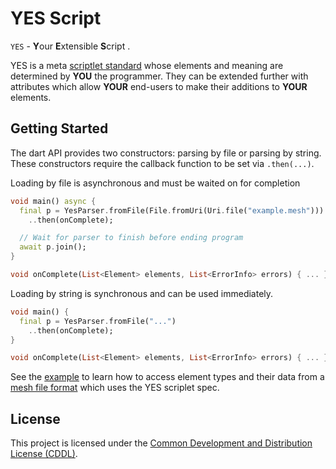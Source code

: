 # YES Script
`YES` - **Y**our **E**xtensible **S**cript .

YES is a meta [scriptlet standard][SPEC] whose elements and meaning are determined
by **YOU** the programmer. They can be extended further with attributes which
allow **YOUR** end-users to make their additions to **YOUR** elements.

## Getting Started
The dart API provides two constructors: parsing by file or parsing by string.
These constructors require the callback function to be set via `.then(...)`.

Loading by file is asynchronous and must be waited on for completion
```dart
void main() async {
  final p = YesParser.fromFile(File.fromUri(Uri.file("example.mesh")))
    ..then(onComplete);

  // Wait for parser to finish before ending program
  await p.join();
}

void onComplete(List<Element> elements, List<ErrorInfo> errors) { ... }
```

Loading by string is synchronous and can be used immediately.
```dart
void main() {
  final p = YesParser.fromFile("...")
    ..then(onComplete);
}

void onComplete(List<Element> elements, List<ErrorInfo> errors) { ... }
```

See the [example](./example/yes_parser_example.dart) to learn how to access
element types and their data from a [mesh file format](./example/example.mesh)
which uses the YES scriplet spec.

## License
This project is licensed under the [Common Development and Distribution License (CDDL)][LEGAL].

[SPEC]: https://github.com/TheMaverickProgrammer/js_yes_parser/blob/master/spec/README.md
[LEGAL]: https://github.com/TheMaverickProgrammer/js_yes_parser/blob/master/legal/LICENSE.md